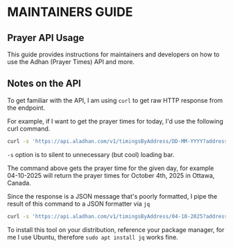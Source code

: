 # MAINTAINERS GUIDE

## Prayer API Usage

This guide provides instructions for maintainers and developers on how to use the Adhan (Prayer Times) API and more.

## Notes on the API

To get familiar with the API, I am using `curl` to get raw HTTP response from the endpoint.

For example, if I want to get the prayer times for today, I'd use the following curl command.

```sh
curl -s 'https://api.aladhan.com/v1/timingsByAddress/DD-MM-YYYY?address=Canada,Ottowa&method=1'
```

`-s` option is to silent to unnecessary (but cool) loading bar.

The command above gets the prayer time for the given day, for example 04-10-2025 will return the prayer times for October 4th, 2025 in Ottawa, Canada.

Since the response is a JSON message that's poorly formatted, I pipe the result of this command to a JSON formatter via `jq`

```sh
curl -s 'https://api.aladhan.com/v1/timingsByAddress/04-10-2025?address=Canada,Ottowa&method=1' | jq
```

To install this tool on your distribution, reference your package manager, for me I use Ubuntu, therefore `sudo apt install jq` works fine.
